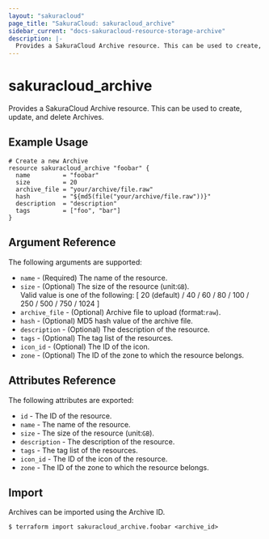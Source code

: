 ```yaml
---
layout: "sakuracloud"
page_title: "SakuraCloud: sakuracloud_archive"
sidebar_current: "docs-sakuracloud-resource-storage-archive"
description: |-
  Provides a SakuraCloud Archive resource. This can be used to create, update, and delete Archives.
---
```


# sakuracloud\_archive

Provides a SakuraCloud Archive resource. This can be used to create, update, and delete Archives.

## Example Usage

```hcl
# Create a new Archive
resource sakuracloud_archive "foobar" {
  name         = "foobar"
  size         = 20
  archive_file = "your/archive/file.raw"
  hash         = "${md5(file("your/archive/file.raw"))}"
  description  = "description"
  tags         = ["foo", "bar"]
}
```

## Argument Reference

The following arguments are supported:

* `name` - (Required) The name of the resource.
* `size` - (Optional) The size of the resource (unit:`GB`).   
Valid value is one of the following: [ 20 (default) / 40 / 60 / 80 / 100 / 250 / 500 / 750 / 1024 ]
* `archive_file` - (Optional) Archive file to upload (format:`raw`).
* `hash` - (Optional) MD5 hash value of the archive file.
* `description` - (Optional) The description of the resource.
* `tags` - (Optional) The tag list of the resources.
* `icon_id` - (Optional) The ID of the icon.
* `zone` - (Optional) The ID of the zone to which the resource belongs.

## Attributes Reference

The following attributes are exported:

* `id` - The ID of the resource.
* `name` - The name of the resource.
* `size` - The size of the resource (unit:`GB`).
* `description` - The description of the resource.
* `tags` - The tag list of the resources.
* `icon_id` - The ID of the icon of the resource.
* `zone` - The ID of the zone to which the resource belongs.

## Import

Archives can be imported using the Archive ID.

```
$ terraform import sakuracloud_archive.foobar <archive_id>
```
